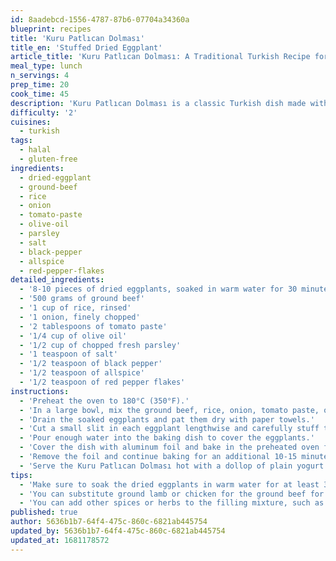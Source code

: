 ```yaml
---
id: 8aadebcd-1556-4787-87b6-07704a34360a
blueprint: recipes
title: 'Kuru Patlıcan Dolması'
title_en: 'Stuffed Dried Eggplant'
article_title: 'Kuru Patlıcan Dolması: A Traditional Turkish Recipe for Stuffed Dried Eggplant'
meal_type: lunch
n_servings: 4
prep_time: 20
cook_time: 45
description: 'Kuru Patlıcan Dolması is a classic Turkish dish made with dried eggplants that are stuffed with a flavorful mixture of ground beef, rice, and spices. This hearty and filling dish is perfect for a cozy family dinner or a special occasion. This recipe serves four people and takes approximately one hour to prepare and cook.'
difficulty: '2'
cuisines:
  - turkish
tags:
  - halal
  - gluten-free
ingredients:
  - dried-eggplant
  - ground-beef
  - rice
  - onion
  - tomato-paste
  - olive-oil
  - parsley
  - salt
  - black-pepper
  - allspice
  - red-pepper-flakes
detailed_ingredients:
  - '8-10 pieces of dried eggplants, soaked in warm water for 30 minutes'
  - '500 grams of ground beef'
  - '1 cup of rice, rinsed'
  - '1 onion, finely chopped'
  - '2 tablespoons of tomato paste'
  - '1/4 cup of olive oil'
  - '1/2 cup of chopped fresh parsley'
  - '1 teaspoon of salt'
  - '1/2 teaspoon of black pepper'
  - '1/2 teaspoon of allspice'
  - '1/2 teaspoon of red pepper flakes'
instructions:
  - 'Preheat the oven to 180°C (350°F).'
  - 'In a large bowl, mix the ground beef, rice, onion, tomato paste, olive oil, parsley, salt, black pepper, allspice, and red pepper flakes together.'
  - 'Drain the soaked eggplants and pat them dry with paper towels.'
  - 'Cut a small slit in each eggplant lengthwise and carefully stuff the beef and rice mixture into the eggplants. Close the slits and arrange the stuffed eggplants in a baking dish.'
  - 'Pour enough water into the baking dish to cover the eggplants.'
  - 'Cover the dish with aluminum foil and bake in the preheated oven for 45 minutes or until the eggplants are tender and the filling is cooked through.'
  - 'Remove the foil and continue baking for an additional 10-15 minutes or until the tops of the eggplants are slightly browned.'
  - 'Serve the Kuru Patlıcan Dolması hot with a dollop of plain yogurt.'
tips:
  - 'Make sure to soak the dried eggplants in warm water for at least 30 minutes before stuffing them to soften them up.'
  - 'You can substitute ground lamb or chicken for the ground beef for a different flavor.'
  - 'You can add other spices or herbs to the filling mixture, such as mint or dill, to customize the dish to your taste.'
published: true
author: 5636b1b7-64f4-475c-860c-6821ab445754
updated_by: 5636b1b7-64f4-475c-860c-6821ab445754
updated_at: 1681178572
---
```

